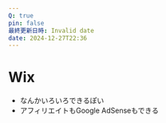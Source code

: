 ```yaml
---
Q: true
pin: false
最終更新日時: Invalid date
date: 2024-12-27T22:36
---
```

# Wix

- なんかいろいろできるぽい
- アフィリエイトもGoogle AdSenseもできる